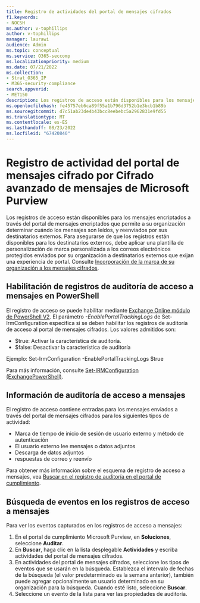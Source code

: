 ```yaml
---
title: Registro de actividades del portal de mensajes cifrados
f1.keywords:
- NOCSH
ms.author: v-tophillips
author: v-tophillips
manager: laurawi
audience: Admin
ms.topic: conceptual
ms.service: O365-seccomp
ms.localizationpriority: medium
ms.date: 07/21/2022
ms.collection:
- Strat_O365_IP
- M365-security-compliance
search.appverid:
- MET150
description: Los registros de acceso están disponibles para los mensajes cifrados recuperados a través del portal de mensajes cifrados.
ms.openlocfilehash: fe45757eb6ca89f55a1b796d3752b1e3bcb1b89b
ms.sourcegitcommit: d7c51ab23de4b43bcc8eebebc5a2962831e9fd55
ms.translationtype: MT
ms.contentlocale: es-ES
ms.lasthandoff: 08/23/2022
ms.locfileid: "67420840"
---
```

# <a name="encrypted-message-portal-activity-log-by-microsoft-purview-advanced-message-encryption"></a>Registro de actividad del portal de mensajes cifrado por Cifrado avanzado de mensajes de Microsoft Purview

Los registros de acceso están disponibles para los mensajes encriptados a través del portal de mensajes encriptados que permite a su organización determinar cuándo los mensajes son leídos, y reenviados por sus destinatarios externos. Para asegurarse de que los registros están disponibles para los destinatarios externos, debe aplicar una plantilla de personalización de marca personalizada a los correos electrónicos protegidos enviados por su organización a destinatarios externos que exijan una experiencia de portal. Consulte [Incorporación de la marca de su organización a los mensajes cifrados](add-your-organization-brand-to-encrypted-messages.md).

## <a name="enabling-message-access-audit-logs-in-powershell"></a>Habilitación de registros de auditoría de acceso a mensajes en PowerShell

El registro de acceso se puede habilitar mediante [Exchange Online módulo de PowerShell V2](/powershell/exchange/connect-to-exchange-online-powershell?view=exchange-ps). El parámetro *-EnablePortalTrackingLogs* de Set-IrmConfiguration especifica si se deben habilitar los registros de auditoría de acceso al portal de mensajes cifrados. Los valores admitidos son:

- $true: Activar la característica de auditoría.
- $false: Desactivar la característica de auditoría

Ejemplo: Set-IrmConfiguration -EnablePortalTrackingLogs $true

Para más información, consulte [Set-IRMConfiguration (ExchangePowerShell)](/powershell/module/exchange/set-irmconfiguration).

## <a name="message-access-audit-information"></a>Información de auditoría de acceso a mensajes

El registro de acceso contiene entradas para los mensajes enviados a través del portal de mensajes cifrados para los siguientes tipos de actividad:

- Marca de tiempo de inicio de sesión de usuario externo y método de autenticación
- El usuario externo lee mensajes o datos adjuntos
- Descarga de datos adjuntos
- respuestas de correo y reenvío

Para obtener más información sobre el esquema de registro de acceso a mensajes, vea [Buscar en el registro de auditoría en el portal de cumplimiento](search-the-audit-log-in-security-and-compliance.md#encrypted-message-portal-activities).

## <a name="search-for-events-in-the-message-access-logs"></a>Búsqueda de eventos en los registros de acceso a mensajes

Para ver los eventos capturados en los registros de acceso a mensajes:

1. En el portal de cumplimiento Microsoft Purview, en **Soluciones**, seleccione **Auditar**.
1. En **Buscar**, haga clic en la lista desplegable **Actividades** y escriba actividades del portal de mensajes cifrados.
1. En actividades del portal de mensajes cifrados, seleccione los tipos de eventos que se usarán en la búsqueda. Establezca el intervalo de fechas de la búsqueda (el valor predeterminado es la semana anterior), también puede agregar opcionalmente un usuario determinado en su organización para la búsqueda. Cuando esté listo, seleccione **Buscar**.
1. Seleccione un evento de la lista para ver las propiedades de auditoría.
